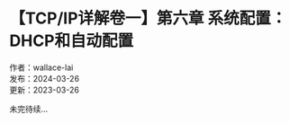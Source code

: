 # 【TCP/IP详解卷一】第六章 系统配置：DHCP和自动配置

作者：wallace-lai <br/>
发布：2024-03-26 <br/>
更新：2023-03-26 <br/>

未完待续...